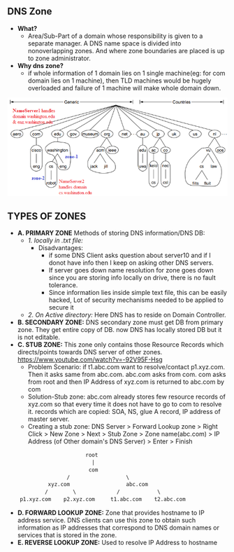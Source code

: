 ## DNS Zone
- **What?** 
  - Area/Sub-Part of a domain whose responsibility is given to a separate manager. A DNS name space is divided into nonoverlapping zones. And where zone boundaries are placed is up to zone administrator.
- **Why dns zone?** 
  - if whole information of 1 domain lies on 1 single machine(eg: for com domain lies on 1 machine), then TLD machines would be hugely overloaded and failure of 1 machine will make whole domain down.

<img src=dns-zones.PNG width=800 />

## TYPES OF ZONES
- **A. PRIMARY ZONE** Methods of storing DNS information/DNS DB:    
  - *1. locally in .txt file:* 
    - Disadvantages:
      - if some DNS Client asks question about server10 and if I donot have info then I keep on asking other DNS servers.
      - If server goes down name resolution for zone goes down since you are storing info locally on drive, there is no fault tolerance.
      - Since information lies inside simple text file, this can be easily hacked, Lot of security mechanisms needed to be applied to secure it
  - *2. On Active directory:* Here DNS has to reside on Domain Controller.
- **B. SECONDARY ZONE:**  DNS secondary zone must get DB from primary zone. They get entire copy of DB. now DNS has locally stored DB but it is not editable. 
- **C. STUB ZONE:** This zone only contains those Resource Records which directs/points towards DNS server of other zones. https://www.youtube.com/watch?v=-92V95F-Hsg
  - Problem Scenario: if t1.abc.com want to resolve/contact p1.xyz.com. Then it asks same from abc.com. abc.com asks from com. com asks from root and then IP Address of xyz.com is returned to abc.com by com
  - Solution-Stub zone:   abc.com already stores few resource records of xyz.com so that every time it does not have to go to com to resolve it. records which are copied:   SOA, NS, glue A record, IP address of master server.
  - Creating a stub zone:    DNS Server > Forward Lookup zone > Right Click > New Zone > Next > Stub Zone > Zone name(abc.com) > IP Address (of Other domain's DNS Server) > Enter > Finish
```html
                         root
                           |
                          com
                   /                  \
             xyz.com                  abc.com
            /        \             /            \
    p1.xyz.com    p2.xyz.com     t1.abc.com    t2.abc.com
```
- **D. FORWARD LOOKUP ZONE:** Zone that provides hostname to IP address service. DNS clients can use this zone to obtain such information as IP addresses that correspond to DNS domain names or services that is stored in the zone.
- **E. REVERSE LOOKUP ZONE:** Used to resolve IP Address to hostname

